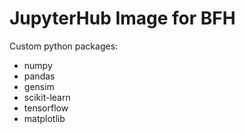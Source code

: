 # JupyterHub Image for BFH

Custom python packages:

- numpy
- pandas
- gensim
- scikit-learn
- tensorflow
- matplotlib
